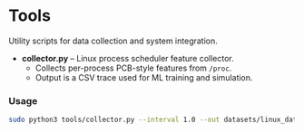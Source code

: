 # Tools

Utility scripts for data collection and system integration.

- **collector.py** – Linux process scheduler feature collector.
  - Collects per-process PCB-style features from `/proc`.
  - Output is a CSV trace used for ML training and simulation.

### Usage
```bash
sudo python3 tools/collector.py --interval 1.0 --out datasets/linux_dataset.csv
